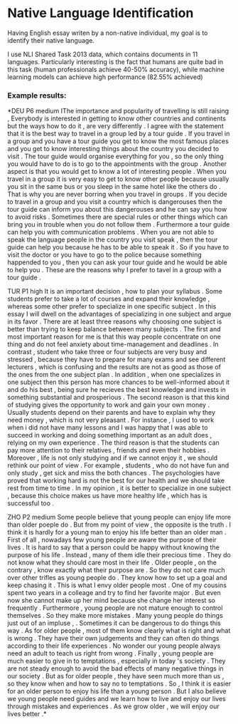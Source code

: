 # Native Language Identification

Having English essay writen by a non-native individual, my goal is to identify their native language.

I use NLI Shared Task 2013 data, which contains documents in 11 languages. Particularly interesting is the fact that humans are quite bad in this task (human professionals achieve 40-50% accuracy), while machine learning models can achieve high performance (82.55% achieved)

### Example results:

*DEU	P6	medium	IThe importance and popularity of travelling is still raising , Everybody is interested in getting to know other countries and continents but the ways how to do it , are very differently .  I agree with the statement that it is the best way to travel in a group led by a tour guide .   If you travel in a group and you have a tour guide you get to know the most famous places and you get to know interesting things about the country you decided to visit .  The tour guide would organise everything for you , so the only thing you would have to do is to go to the appointments with the group .   Another aspect is that you would get to know a lot of interesting people .  When you travel in a group it is very easy to get to know other people because usually you sit in the same bus or you sleep in the same hotel like the others do .  That is why you are never borring when you travel in groups .   If you decide to travel in a group and you visit a country which is dangerouses then the tour guide can inform you about this dangerouses and he can say you how to avoid risks .  Sometimes there are special rules or other things which can bring you in trouble when you do not follow them .   Furthermore a tour guide can help you with communication problems .  When you are not able to speak the language people in the country you visit speak , then the tour guide can help you because he has to be able to speak it .  So if you have to visit the doctor or you have to go to the police because something happended to you , then you can ask your tour guide and he would be able to help you .   These are the reasons why I prefer to tavel in a group with a tour guide .

TUR	P1	high	It is an important decision , how to plan your syllabus .  Some students prefer to take a lot of courses and expand their knowledge , whereas some other prefer to specialize in one specific subject .  In this essay I will dwell on the advantages of specializing in one subject and argue in its favor .   There are at least three reasons why choosing one subject is better than trying to keep balance between many subjects .  The first and most important reason for me is that this way people concentrate on one thing and do not feel anxiety about time-management and deadlines .  In contrast , student who take three or four subjects are very busy and stressed , because they have to prepare for many exams and see different lecturers , which is confusing and the results are not as good as those of the ones from the one subject plan .  In addition , when one specializes in one subject then this person has more chances to be well-informed about it and do his best , being sure he recieves the best knowledge and invests in something substantial and prosperious .  The second reason is that this kind of studying gives the opportunity to work and gain your own money .  Usually students depend on their parents and have to explain why they need money , which is not very pleasant .  For instance , I used to work when i did not have many lessons and I was happy that I was able to succeed in working and doing something important as an adult does , relying on my own experience .  The third reason is that the students can pay more attention to their relatives , friends and even their hobbies .  Moreover , life is not only studying and if we cannot enjoy it , we should rethink our point of view .  For example , students , who do not have fun and only study , get sick and miss the both chances .  The psychologies have proved that working hard is not the best for our health and we should take rest from time to time .   In my opinion , it is better to specialize in one subject , because this choice makes us have more healthy life , which has is successful too .

ZHO	P2	medium	Some people believe that young people can enjoy life more than older poeple do .  But from my point of view , the opposite is the truth .  I think it is hardly for a young man to enjoy his life better than an older man .   First of all , nowadays few young people are aware the purpose of their lives .  It is hard to say that a person could be happy without knowing the purpose of his life .  Instead , many of them idle their precious time .  They do not know what they should care most in their life .  Older people , on the contrary , know exactly what their purpose are .  So they do not care much over other trifles as young people do .  They know how to set up a goal and keep chasing it .  This is what I envy older people most .  One of my cousins spent two years in a colleage and try to find her favorite major .  But even now she cannot make up her mind because she change her interest so frequently .   Furthermore , young people are not mature enough to control themselves .  So they make more mistakes .  Many young people do things just out of an impluse , .  Sometimes it can be dangerous to do things this way .  As for older people , most of them know clearly what is right and what is wrong .  They have their own judgements and they can often do things according to their life experiences .  No wonder our young people always need an adult to teach us right from wrong .   Finally , young people are much easier to give in to temptations , especially in today 's society .  They are not steady enough to avoid the bad effects of many negative things in our society .  But as for older people , they have seen much more than us , so they know when and how to say no to temptations .   So , I think it is easier for an older person to enjoy his life than a young person .  But I also believe we young people need guides and we learn how to live and enjoy our lives through mistakes and experiences .  As we grow older , we will enjoy our lives better .*

